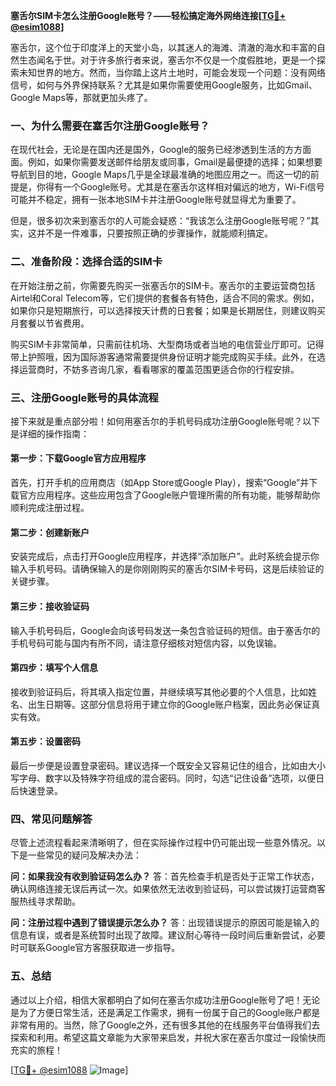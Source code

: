 **塞舌尔SIM卡怎么注册Google账号？——轻松搞定海外网络连接[[TG💪+ @esim1088](https://t.me/s/esim1088)]**

塞舌尔，这个位于印度洋上的天堂小岛，以其迷人的海滩、清澈的海水和丰富的自然生态闻名于世。对于许多旅行者来说，塞舌尔不仅是一个度假胜地，更是一个探索未知世界的地方。然而，当你踏上这片土地时，可能会发现一个问题：没有网络信号，如何与外界保持联系？尤其是如果你需要使用Google服务，比如Gmail、Google Maps等，那就更加头疼了。

### 一、为什么需要在塞舌尔注册Google账号？

在现代社会，无论是在国内还是国外，Google的服务已经渗透到生活的方方面面。例如，如果你需要发送邮件给朋友或同事，Gmail是最便捷的选择；如果想要导航到目的地，Google Maps几乎是全球最准确的地图应用之一。而这一切的前提是，你得有一个Google账号。尤其是在塞舌尔这样相对偏远的地方，Wi-Fi信号可能并不稳定，拥有一张本地SIM卡并注册Google账号就显得尤为重要了。

但是，很多初次来到塞舌尔的人可能会疑惑：“我该怎么注册Google账号呢？”其实，这并不是一件难事，只要按照正确的步骤操作，就能顺利搞定。

### 二、准备阶段：选择合适的SIM卡

在开始注册之前，你需要先购买一张塞舌尔的SIM卡。塞舌尔的主要运营商包括Airtel和Coral Telecom等，它们提供的套餐各有特色，适合不同的需求。例如，如果你只是短期旅行，可以选择按天计费的日套餐；如果是长期居住，则建议购买月套餐以节省费用。

购买SIM卡非常简单，只需前往机场、大型商场或者当地的电信营业厅即可。记得带上护照哦，因为国际游客通常需要提供身份证明才能完成购买手续。此外，在选择运营商时，不妨多咨询几家，看看哪家的覆盖范围更适合你的行程安排。

### 三、注册Google账号的具体流程

接下来就是重点部分啦！如何用塞舌尔的手机号码成功注册Google账号呢？以下是详细的操作指南：

#### 第一步：下载Google官方应用程序

首先，打开手机的应用商店（如App Store或Google Play），搜索“Google”并下载官方应用程序。这些应用包含了Google账户管理所需的所有功能，能够帮助你顺利完成注册过程。

#### 第二步：创建新账户

安装完成后，点击打开Google应用程序，并选择“添加账户”。此时系统会提示你输入手机号码。请确保输入的是你刚刚购买的塞舌尔SIM卡号码，这是后续验证的关键步骤。

#### 第三步：接收验证码

输入手机号码后，Google会向该号码发送一条包含验证码的短信。由于塞舌尔的手机号码可能与国内有所不同，请注意仔细核对短信内容，以免误输。

#### 第四步：填写个人信息

接收到验证码后，将其填入指定位置，并继续填写其他必要的个人信息，比如姓名、出生日期等。这部分信息将用于建立你的Google账户档案，因此务必保证真实有效。

#### 第五步：设置密码

最后一步便是设置登录密码。建议选择一个既安全又容易记住的组合，比如由大小写字母、数字以及特殊字符组成的混合密码。同时，勾选“记住设备”选项，以便日后快速登录。

### 四、常见问题解答

尽管上述流程看起来清晰明了，但在实际操作过程中仍可能出现一些意外情况。以下是一些常见的疑问及解决办法：

**问：如果我没有收到验证码怎么办？**
答：首先检查手机是否处于正常工作状态，确认网络连接无误后再试一次。如果依然无法收到验证码，可以尝试拨打运营商客服热线寻求帮助。

**问：注册过程中遇到了错误提示怎么办？**
答：出现错误提示的原因可能是输入的信息有误，或者是系统暂时出现了故障。建议耐心等待一段时间后重新尝试，必要时可联系Google官方客服获取进一步指导。

### 五、总结

通过以上介绍，相信大家都明白了如何在塞舌尔成功注册Google账号了吧！无论是为了方便日常生活，还是满足工作需求，拥有一份属于自己的Google账户都是非常有用的。当然，除了Google之外，还有很多其他的在线服务平台值得我们去探索和利用。希望这篇文章能为大家带来启发，并祝大家在塞舌尔度过一段愉快而充实的旅程！

[[TG💪+ @esim1088](https://t.me/s/esim1088) ![Image](https://i.postimg.cc/4NQfJmqS/Snipaste-2025-05-13-00-14-12.png)]